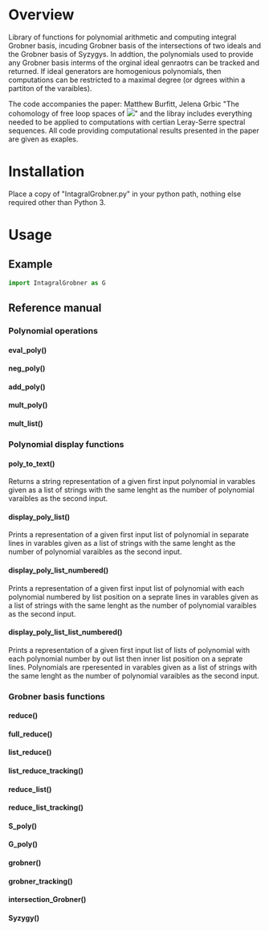 # Overview

Library of functions for polynomial arithmetic and computing integral Grobner basis, incuding Grobner basis of the intersections of two ideals and the Grobner basis of Syzygys. In addtion, the polynomials used to provide any Grobner basis interms of the orginal ideal genraotrs can be tracked and returned. If ideal generators are homogenious polynomials, then computations can be restricted to a maximal degree (or dgrees within a partiton of the varaibles).

The code accompanies the paper: Matthew Burfitt, Jelena Grbic "The cohomology of free loop spaces of <img src="https://render.githubusercontent.com/render/math?math=SU(n %2B 1)/T^n">" and the libray includes everything needed to be applied to computations with certian Leray-Serre spectral sequences. All code providing computational results presented in the paper are given as exaples.

# Installation

Place a copy of "IntagralGrobner.py" in your python path, nothing else required other than Python 3.

# Usage

## Example

```python
import IntagralGrobner as G
```

## Reference manual

### Polynomial operations

#### eval_poly()

#### neg_poly()

#### add_poly()

#### mult_poly()

#### mult_list()


### Polynomial display functions

#### poly_to_text()

Returns a string representation of a given first input polynomial in varables given as a list of strings with the same lenght as the number of polynomial varaibles as the second input.

#### display_poly_list()

Prints a representation of a given first input list of polynomial in separate lines in varables given as a list of strings with the same lenght as the number of polynomial varaibles as the second input.

#### display_poly_list_numbered()

Prints a representation of a given first input list of polynomial with each polynomial numbered by list position on a seprate lines in varables given as a list of strings with the same lenght as the number of polynomial varaibles as the second input.

#### display_poly_list_list_numbered()

Prints a representation of a given first input list of lists of polynomial with each polynomial number by out list then inner list position on a seprate lines. Polynomials are rperesented in varables given as a list of strings with the same lenght as the number of polynomial varaibles as the second input.


### Grobner basis functions

#### reduce()

#### full_reduce()

#### list_reduce()

#### list_reduce_tracking()

#### reduce_list()

#### reduce_list_tracking()

#### S_poly()

#### G_poly()

#### grobner()

#### grobner_tracking()

#### intersection_Grobner()

#### Syzygy()

